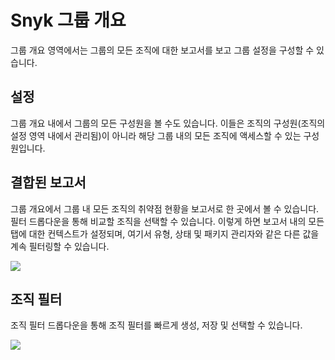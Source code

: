 # Snyk 그룹 개요

그룹 개요 영역에서는 그룹의 모든 조직에 대한 보고서를 보고 그룹 설정을 구성할 수 있습니다.

## 설정

그룹 개요 내에서 그룹의 모든 구성원을 볼 수도 있습니다. 이들은 조직의 구성원(조직의 설정 영역 내에서 관리됨)이 아니라 해당 그룹 내의 모든 조직에 액세스할 수 있는 구성원입니다.

## 결합된 보고서

그룹 개요에서 그룹 내 모든 조직의 취약점 현황을 보고서로 한 곳에서 볼 수 있습니다. 필터 드롭다운을 통해 비교할 조직을 선택할 수 있습니다. 이렇게 하면 보고서 내의 모든 탭에 대한 컨텍스트가 설정되며, 여기서 유형, 상태 및 패키지 관리자와 같은 다른 값을 계속 필터링할 수 있습니다.

![](../../../.gitbook/assets/screen\_shot\_2021-07-02\_at\_2.07.01\_pm.png)

## 조직 필터

조직 필터 드롭다운을 통해 조직 필터를 빠르게 생성, 저장 및 선택할 수 있습니다.

![](../../../.gitbook/assets/screen\_shot\_2021-07-02\_at\_2.05.50\_pm.png)
